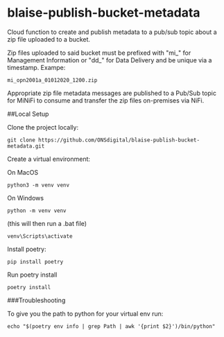 # blaise-publish-bucket-metadata

Cloud function to create and publish metadata to a pub/sub topic about a zip file uploaded to a bucket.

Zip files uploaded to said bucket must be prefixed with "mi_" for Management Information or "dd_" for Data Delivery and be unique via a timestamp. Exampe:

`mi_opn2001a_01012020_1200.zip`

Appropriate zip file metadata messages are published to a Pub/Sub topic for MiNiFi to consume and transfer the zip files on-premises via NiFi.

##Local Setup

Clone the project locally:

```
git clone https://github.com/ONSdigital/blaise-publish-bucket-metadata.git
```

Create a virtual environment:

On MacOS
```
python3 -m venv venv  

```
On Windows
```
python -m venv venv  
```

(this will then run a .bat file)
```
venv\Scripts\activate 
```

Install poetry:
```
pip install poetry
```

Run poetry install
```
poetry install
```

###Troubleshooting

To give you the path to python for your virtual env run:
```
echo "$(poetry env info | grep Path | awk '{print $2}')/bin/python"
```

